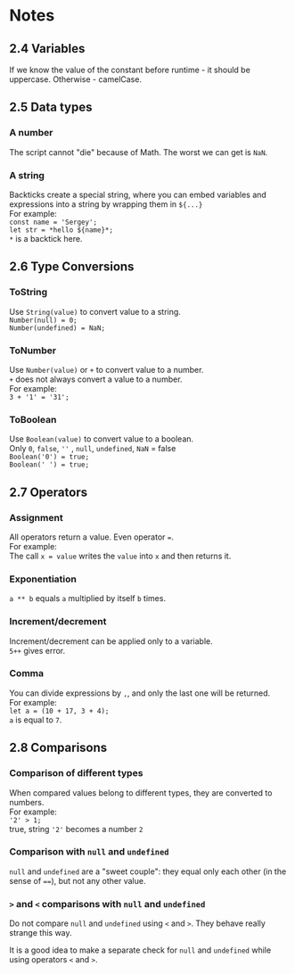 # Notes 

## 2.4 Variables
If we know the value of the constant before runtime - it should be
uppercase. Otherwise - camelCase. 

## 2.5 Data types
### A number
The script cannot "die" because of Math. The worst we can get is `NaN`. <br>

### A string
Backticks create a special string, where you can embed variables 
and expressions into a string by wrapping them in `${...}` <br>
For example: <br>
`const name = 'Sergey';` <br>
`let str = *hello ${name}*;` <br>
`*` is a backtick here.

## 2.6 Type Conversions
### ToString
Use `String(value)` to convert value to a string. <br>
`Number(null) = 0;` <br>
`Number(undefined) = NaN;` 

### ToNumber
Use `Number(value)` or `+` to convert value to a number. <br> 
`+` does not always convert a value to a number. <br>
For example: <br>
`3 + '1' = '31';`

### ToBoolean
Use `Boolean(value)` to convert value to a boolean. <br> 
Only `0`, `false`, `''` , `null`, `undefined`, `NaN` = false <br>
`Boolean('0') = true;` <br> 
`Boolean(' ') = true;`

## 2.7 Operators
### Assignment
All operators return a value. Even operator `=`. <br>
For example: <br>
The call `x = value` writes the `value` into `x` and then returns it.

### Exponentiation
`a ** b` equals `a` multiplied by itself `b` times.

### Increment/decrement
Increment/decrement can be applied only to a variable. <br>
`5++` gives error.

### Comma
You can divide expressions by `,`, and only the last one
will be returned. <br>
For example: <br>
`let a = (10 + 17, 3 + 4);` <br>
`a` is equal to `7`.

## 2.8 Comparisons
### Comparison of different types
When compared values belong to different types, they are 
converted to numbers. <br>
For example: <br>
`'2' > 1;` <br>
true, string `'2'` becomes a number `2` 

### Comparison with `null` and `undefined`

`null` and `undefined` are a "sweet couple": they equal only
each other (in the sense of `==`), but not any other value.

### `>` and `<` comparisons with `null` and `undefined`

Do not compare `null` and `undefined` using `<` and `>`. 
They behave really strange this way. <br>

It is a good idea to make a separate check for `null`
and `undefined` while using operators `<` and `>`.
